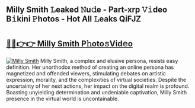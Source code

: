 ## Milly Smith 𝙻eaked 𝙽u𝚍e - Part-xrp 𝚅𝚒deo B𝚒kini 𝙿hotos - Hot All 𝙻eaks QiFJZ

# <h2><a href="http://ld1qdd.urlbe.top/?page=Milly+Smith">🔗🔗👉👉 Milly Smith P𝚑oto𝚜Vid𝚎o</a></h2>

[![Milly Smith](https://i.imgur.com/eBuTRDB.gif)](http://ld1qdd.urlbe.top/?page=Milly+Smith)
Milly Smith, a complex and elusive persona, resists easy definition. Her unorthodox method of creating an online persona has magnetized and offended viewers, stimulating debates on artistic expression, morality, and the complexities of virtual societies. Despite the uncertainty of her next actions, her impact on the digital realm is profound. Boasting unyielding determination and undeniable captivation, Milly Smith presence in the virtual world is uncontainable.

